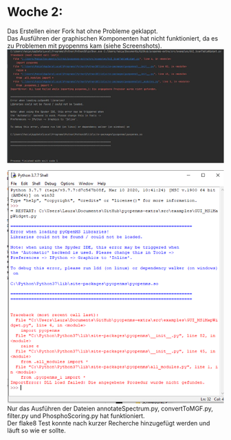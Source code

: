 # Woche 2:
Das Erstellen einer Fork hat ohne Probleme geklappt. <br>
Das Ausführen der graphischen Komponenten hat nicht funktioniert, da es zu Problemen mit pyopenms kam (siehe Screenshots). <br>
![Fehlermeldung1](https://raw.githubusercontent.com/Fabian1567/Teamprojekt-SS20-Laura-Yannik-Fabian/master/Fehlermeldung.PNG.jpg) <br>

![Fehlermeldung2](https://raw.githubusercontent.com/Fabian1567/Teamprojekt-SS20-Laura-Yannik-Fabian/master/FehlerGUIMapWidget.png) <br>
Nur das Ausführen der Dateien annotateSpectrum.py, convertToMGF.py, filter.py und PhosphoScoring.py hat funktioniert.<br>
Der flake8 Test konnte nach kurzer Recherche hinzugefügt werden und läuft so wie er sollte.
